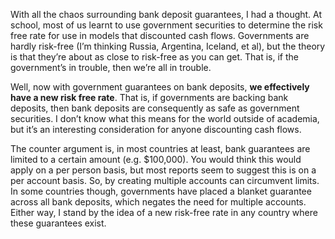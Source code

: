 <p>With all the chaos surrounding bank deposit guarantees, I had a thought. At school, most of us learnt to use government securities to determine the risk free rate for use in models that discounted cash flows. Governments are hardly risk-free (I&#8217;m thinking Russia, Argentina, Iceland, et al), but the theory is that they&#8217;re about as close to risk-free as you can get. That is, if the government&#8217;s in trouble, then we&#8217;re all in trouble.</p><p>Well, now with government guarantees on bank deposits, <strong>we effectively have a new risk free rate</strong>. That is, if governments are backing bank deposits, then bank deposits are consequently as safe as government securities. I don&#8217;t know what this means for the world outside of academia, but it&#8217;s an interesting consideration for anyone discounting cash flows.</p><p>The counter argument is, in most countries at least, bank guarantees are limited to a certain amount (e.g. $100,000). You would think this would apply on a per person basis, but most reports seem to suggest this is on a per account basis. So, by creating multiple accounts can circumvent limits. In some countries though, governments have placed a blanket guarantee across all bank deposits, which negates the need for multiple accounts. Either way, I stand by the idea of a new risk-free rate in any country where these guarantees exist.</p>
